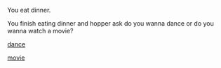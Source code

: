 You eat dinner.  

You finish eating dinner and hopper ask do you wanna dance or do you wanna watch a movie?  

[dance](dance.md)  

[movie](movie.md)